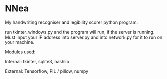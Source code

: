 # NNea
My handwriting recogniser and legibility scorer python program.


run tkinter_windows.py and the program will run, if the server is running. Must input your IP address into server.py and into network.py for it to run on your machine.


Modules used:

Internal:
tkinter,
sqlite3,
hashlib

External:
Tensorflow,
PIL / pillow,
numpy

